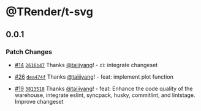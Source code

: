 # @TRender/t-svg

## 0.0.1

### Patch Changes

- [#14](https://github.com/taiiiyang/TRender/pull/14) [`2616b47`](https://github.com/taiiiyang/TRender/commit/2616b47cb930c199bbe221ba42759cd78395e703) Thanks [@taiiiyang](https://github.com/taiiiyang)! - ci: integrate changeset

- [#26](https://github.com/taiiiyang/TRender/pull/26) [`dea474f`](https://github.com/taiiiyang/TRender/commit/dea474f956f6dcddf2481a7ed492b5c2ff0144b2) Thanks [@taiiiyang](https://github.com/taiiiyang)! - feat: implement plot function

- [#19](https://github.com/taiiiyang/TRender/pull/19) [`3813518`](https://github.com/taiiiyang/TRender/commit/3813518a82e0fc5af6e715c4ce8aa676b5fa81d1) Thanks [@taiiiyang](https://github.com/taiiiyang)! - feat: Enhance the code quality of the warehouse, integrate eslint, syncpack, husky, commitlint, and lintstage. Improve changeset
